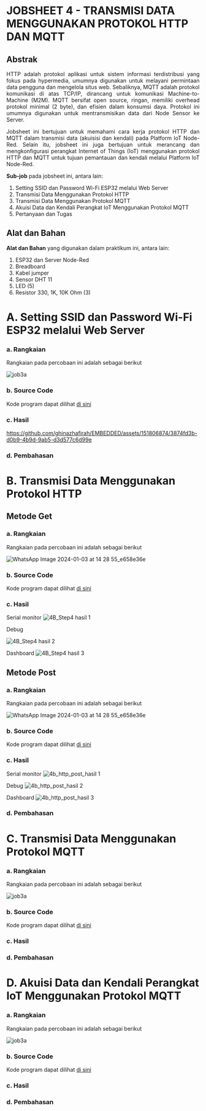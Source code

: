 # JOBSHEET 4 - TRANSMISI DATA MENGGUNAKAN PROTOKOL HTTP DAN MQTT

## Abstrak
<p align="justify">HTTP adalah protokol aplikasi untuk sistem informasi terdistribusi yang fokus pada hypermedia, umumnya digunakan untuk melayani permintaan data pengguna dan mengelola situs web. Sebaliknya, MQTT adalah protokol komunikasi di atas TCP/IP, dirancang untuk komunikasi Machine-to-Machine (M2M). MQTT bersifat open source, ringan, memiliki overhead protokol minimal (2 byte), dan efisien dalam konsumsi daya. Protokol ini umumnya digunakan untuk mentransmisikan data dari Node Sensor ke Server.</p>

<p align="justify">Jobsheet ini bertujuan untuk memahami cara kerja protokol HTTP dan MQTT dalam transmisi data (akuisisi dan kendali) pada Platform IoT Node-Red. Selain itu, jobsheet ini juga bertujuan untuk merancang dan mengkonfigurasi perangkat Internet of Things (IoT) menggunakan protokol HTTP dan MQTT untuk tujuan pemantauan dan kendali melalui Platform IoT Node-Red.</p>

**Sub-job** pada jobsheet ini, antara lain:
1. Setting SSID dan Password Wi-Fi ESP32 melalui Web Server
2. Transmisi Data Menggunakan Protokol HTTP
3. Transmisi Data Menggunakan Protokol MQTT
4. Akuisi Data dan Kendali Perangkat IoT Menggunakan Protokol MQTT
5. Pertanyaan dan Tugas

## Alat dan Bahan
**Alat dan Bahan** yang digunakan dalam praktikum ini, antara lain:
1. ESP32 dan Server Node-Red
2. Breadboard
3. Kabel jumper
4. Sensor DHT 11
5. LED (5)
6. Resistor 330, 1K, 10K Ohm (3)

# A. Setting SSID dan Password Wi-Fi ESP32 melalui Web Server

### a. Rangkaian
Rangkaian pada percobaan ini adalah sebagai berikut

![job3a](https://github.com/iamanisaamalia/sistemembedded/assets/147674408/a37af924-187d-41d9-8d78-a6316d5a189b)


### b. Source Code
Kode program dapat dilihat <a href="https://github.com/ghinazhafirah/EMBEDDED/blob/main/JOB%204/a.%20Setting%20SSID%20dan%20Password%20Wi-Fi%20ESP32%20melalui%20Web%20Server/JOB_4_A.ino">di sini</a>

### c. Hasil 

https://github.com/ghinazhafirah/EMBEDDED/assets/151806874/3874fd3b-d0b9-4b9d-9ab5-d3d577c6d99e

### d. Pembahasan

# B. Transmisi Data Menggunakan Protokol HTTP
## Metode Get
### a. Rangkaian
Rangkaian pada percobaan ini adalah sebagai berikut

![WhatsApp Image 2024-01-03 at 14 28 55_e658e36e](https://github.com/ghinazhafirah/EMBEDDED/assets/151806874/afc9a6c2-d5d9-49c3-b17e-478941ce97af)

### b. Source Code
Kode program dapat dilihat <a href="">di sini</a>

### c. Hasil 

Serial monitor
![4B_Step4 hasil 1](https://github.com/ghinazhafirah/EMBEDDED/assets/151806874/70367b87-6a21-406c-b975-dd27eabb3158)

Debug

![4B_Step4 hasil 2](https://github.com/ghinazhafirah/EMBEDDED/assets/151806874/e15aef80-80d5-4a2b-b514-7fd18ffb5c6d)

Dashboard
![4B_Step4 hasil 3](https://github.com/ghinazhafirah/EMBEDDED/assets/151806874/551d1bac-baac-4651-8f10-3e54c10a536c)

## Metode Post
### a. Rangkaian
Rangkaian pada percobaan ini adalah sebagai berikut

![WhatsApp Image 2024-01-03 at 14 28 55_e658e36e](https://github.com/ghinazhafirah/EMBEDDED/assets/151806874/5370634c-3a3b-4f71-be4e-d13be8a2b8e9)

### b. Source Code
Kode program dapat dilihat <a href="">di sini</a>

### c. Hasil 

Serial monitor
![4b_http_post_hasil 1](https://github.com/ghinazhafirah/EMBEDDED/assets/151806874/716bf2ff-78e6-4805-861a-fa7d8c4295e0)

Debug
![4b_http_post_hasil 2](https://github.com/ghinazhafirah/EMBEDDED/assets/151806874/c5db590e-23cd-464a-a98a-575d925f5c59)

Dashboard
![4b_http_post_hasil 3](https://github.com/ghinazhafirah/EMBEDDED/assets/151806874/fd516aa8-9a46-4f88-8e15-a4c688fae722)

### d. Pembahasan

# C. Transmisi Data Menggunakan Protokol MQTT

### a. Rangkaian
Rangkaian pada percobaan ini adalah sebagai berikut

![job3a](https://github.com/iamanisaamalia/sistemembedded/assets/147674408/a37af924-187d-41d9-8d78-a6316d5a189b)


### b. Source Code
Kode program dapat dilihat <a href="">di sini</a>

### c. Hasil 


### d. Pembahasan

# D. Akuisi Data dan Kendali Perangkat IoT Menggunakan Protokol MQTT

### a. Rangkaian
Rangkaian pada percobaan ini adalah sebagai berikut

![job3a](https://github.com/iamanisaamalia/sistemembedded/assets/147674408/a37af924-187d-41d9-8d78-a6316d5a189b)


### b. Source Code
Kode program dapat dilihat <a href="">di sini</a>

### c. Hasil 


### d. Pembahasan
